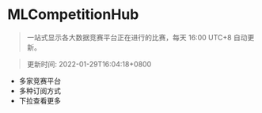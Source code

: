 # MLCompetitionHub

> 一站式显示各大数据竞赛平台正在进行的比赛，每天 16:00 UTC+8 自动更新。
  
> 更新时间: 2022-01-29T16:04:18+0800 

* 多家竞赛平台
* 多种订阅方式
* 下拉查看更多